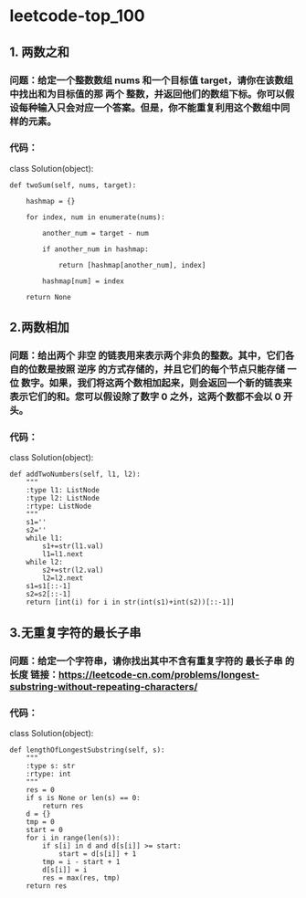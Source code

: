 # leetcode-top_100
## 1. 两数之和
### 问题：给定一个整数数组 nums 和一个目标值 target，请你在该数组中找出和为目标值的那 两个 整数，并返回他们的数组下标。你可以假设每种输入只会对应一个答案。但是，你不能重复利用这个数组中同样的元素。
### 代码：
class Solution(object):

    def twoSum(self, nums, target):
    
        hashmap = {}
        
        for index, num in enumerate(nums):     
        
            another_num = target - num       
                
            if another_num in hashmap:      
                 
                return [hashmap[another_num], index]      
                       
            hashmap[num] = index
            
        return None

## 2.两数相加
### 问题：给出两个 非空 的链表用来表示两个非负的整数。其中，它们各自的位数是按照 逆序 的方式存储的，并且它们的每个节点只能存储 一位 数字。如果，我们将这两个数相加起来，则会返回一个新的链表来表示它们的和。您可以假设除了数字 0 之外，这两个数都不会以 0 开头。
### 代码：
class Solution(object):

    def addTwoNumbers(self, l1, l2):
        """
        :type l1: ListNode
        :type l2: ListNode
        :rtype: ListNode
        """
        s1=''
        s2=''
        while l1:
            s1+=str(l1.val)
            l1=l1.next
        while l2:
            s2+=str(l2.val)
            l2=l2.next
        s1=s1[::-1]
        s2=s2[::-1]
        return [int(i) for i in str(int(s1)+int(s2))[::-1]]

## 3.无重复字符的最长子串
### 问题：给定一个字符串，请你找出其中不含有重复字符的 最长子串 的长度 链接：https://leetcode-cn.com/problems/longest-substring-without-repeating-characters/
### 代码：
class Solution(object):

    def lengthOfLongestSubstring(self, s):
        """
        :type s: str
        :rtype: int
        """
        res = 0
        if s is None or len(s) == 0:
            return res
        d = {}
        tmp = 0
        start = 0
        for i in range(len(s)):
            if s[i] in d and d[s[i]] >= start:
                start = d[s[i]] + 1
            tmp = i - start + 1
            d[s[i]] = i
            res = max(res, tmp)
        return res

